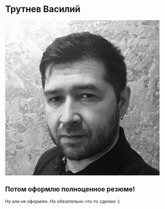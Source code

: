 # Трутнев Василий
![Alt text](moya_fotka.jpeg)

## Потом оформлю полноценное резюме!

Ну или не оформлю. Но обязательно что-то сделаю :)
